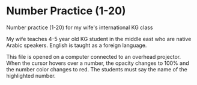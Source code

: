 # Number Practice (1-20)
Number practice (1-20) for my wife's international KG class

My wife teaches 4-5 year old KG student in the middle east who are native Arabic speakers. English is taught
as a foreign language.

This file is opened on a computer connected to an overhead projector. When the cursor hovers over a number, the opacity changes to 100% and the number color changes to red. The students must say the name of the highlighted number.


